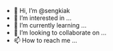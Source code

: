 - 👋 Hi, I’m @sengkiak
- 👀 I’m interested in ...
- 🌱 I’m currently learning ...
- 💞️ I’m looking to collaborate on ...
- 📫 How to reach me ...

<!---
sengkiak/sengkiak is a ✨ special ✨ repository because its `README.md` (this file) appears on your GitHub profile.
You can click the Preview link to take a look at your changes.
--->

